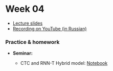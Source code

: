 # Week 04

- [Lecture slides](https://docs.google.com/presentation/d/1aa1uS7lm3iuxDM5ZDCBNUaWz1E81zUevxYqZIymxgiA/edit?usp=sharing)
- [Recording on YouTube (in Russian)](TBA)

### Practice & homework

- **Seminar:**

  - CTC and RNN-T Hybrid model: [Notebook](Seminar_04.ipynb)
